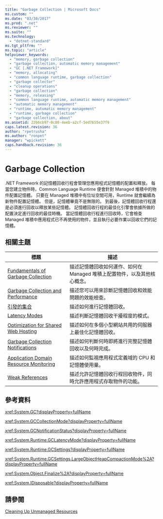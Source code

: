 ```yaml
---
title: "Garbage Collection | Microsoft Docs"
ms.custom: ""
ms.date: "03/30/2017"
ms.prod: ".net"
ms.reviewer: ""
ms.suite: ""
ms.technology: 
  - "dotnet-standard"
ms.tgt_pltfrm: ""
ms.topic: "article"
helpviewer_keywords: 
  - "memory, garbage collection"
  - "garbage collection, automatic memory management"
  - "GC [.NET Framework]"
  - "memory, allocating"
  - "common language runtime, garbage collection"
  - "garbage collector"
  - "cleanup operations"
  - "garbage collection"
  - "memory, releasing"
  - "common language runtime, automatic memory management"
  - "automatic memory management"
  - "runtime, automatic memory management"
  - "runtime, garbage collection"
  - "garbage collection, about"
ms.assetid: 22b6cb97-0c80-4eeb-a2cf-5ed7655e37f9
caps.latest.revision: 36
author: "rpetrusha"
ms.author: "ronpet"
manager: "wpickett"
caps.handback.revision: 36
---
```

# Garbage Collection
.NET Framework 的記憶體回收行程會管理您應用程式記憶體的配置和釋放。  每當您建立物件時，Common Language Runtime 便會針對 Managed 堆積中的物件配置記憶體。  只要在 Managed 堆積中有位址空間可用，Runtime 就會繼續為新物件配置記憶體。  但是，記憶體畢竟不是無限的。  到最後，記憶體回收行程還是必須進行回收以釋放某些記憶體。  記憶體回收行程的最佳化引擎會依據所做的配置決定進行回收的最佳時機。  當記憶體回收行程進行回收時，它會檢查 Managed 堆積中應用程式已不再使用的物件，並且執行必要作業以回收它們的記憶體。  
  
<a name="related_topics"></a>   
## 相關主題  
  
|標題|描述|  
|--------|--------|  
|[Fundamentals of Garbage Collection](../../../docs/standard/garbage-collection/fundamentals.md)|描述記憶體回收如何運作、如何在 Managed 堆積上配置物件，以及其他核心概念。|  
|[Garbage Collection and Performance](../../../docs/standard/garbage-collection/performance.md)|描述您可以用來診斷記憶體回收和效能問題的效能檢查。|  
|[引發的集合](../../../docs/standard/garbage-collection/induced.md)|描述如何進行記憶體回收。|  
|[Latency Modes](../../../docs/standard/garbage-collection/latency.md)|描述判斷記憶體回收干擾程度的模式。|  
|[Optimization for Shared Web Hosting](../../../docs/standard/garbage-collection/optimization-for-shared-web-hosting.md)|描述如何在多個小型網站共用的伺服器上最佳化記憶體回收。|  
|[Garbage Collection Notifications](../../../docs/standard/garbage-collection/notifications.md)|描述如何判斷何時即將進行完整記憶體回收以及何時完成。|  
|[Application Domain Resource Monitoring](../../../docs/standard/garbage-collection/app-domain-resource-monitoring.md)|描述如何監視應用程式定義域的 CPU 和記憶體使用量。|  
|[Weak References](../../../docs/standard/garbage-collection/weak-references.md)|描述允許記憶體回收行程回收物件，同時允許應用程式存取物件的功能。|  
  
## 參考資料  
 <xref:System.GC?displayProperty=fullName>  
  
 <xref:System.GCCollectionMode?displayProperty=fullName>  
  
 <xref:System.GCNotificationStatus?displayProperty=fullName>  
  
 <xref:System.Runtime.GCLatencyMode?displayProperty=fullName>  
  
 <xref:System.Runtime.GCSettings?displayProperty=fullName>  
  
 <xref:System.Runtime.GCSettings.LargeObjectHeapCompactionMode%2A?displayProperty=fullName>  
  
 <xref:System.Object.Finalize%2A?displayProperty=fullName>  
  
 <xref:System.IDisposable?displayProperty=fullName>  
  
## 請參閱  
 [Cleaning Up Unmanaged Resources](../../../docs/standard/garbage-collection/unmanaged.md)